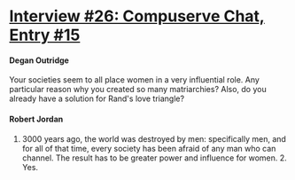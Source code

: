 # [Interview #26: Compuserve Chat, Entry #15](https://www.theoryland.com/intvmain.php?i=26#15)

#### Degan Outridge

Your societies seem to all place women in a very influential role. Any particular reason why you created so many matriarchies? Also, do you already have a solution for Rand's love triangle?

#### Robert Jordan

1. 3000 years ago, the world was destroyed by men: specifically men, and for all of that time, every society has been afraid of any man who can channel. The result has to be greater power and influence for women. 2. Yes.

